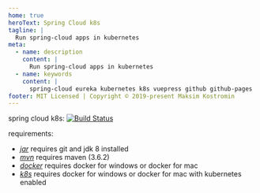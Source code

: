```yaml
---
home: true
heroText: Spring Cloud k8s
tagline: |
  Run spring-cloud apps in kubernetes
meta:
  - name: description
    content: |
      Run spring-cloud apps in kubernetes
  - name: keywords
    content: |
      spring-cloud eureka kubernetes k8s vuepress github github-pages
footer: MIT Licensed | Copyright © 2019-present Maksim Kostromin
---
```

spring cloud k8s: [![Build Status](https://travis-ci.org/daggerok/spring-cloud-k8s-example.svg?branch=master)](https://travis-ci.org/daggerok/spring-cloud-k8s-example)

requirements:

* [_jar_](./jar/README.md) requires git and jdk 8 installed
* [_mvn_](./mvn/README.md) requires maven (3.6.2)
* [_docker_](./docker/README.md) requires docker for windows or docker for mac
* [_k8s_](./k8s/README.md) requires docker for windows or docker for mac with kubernetes enabled

